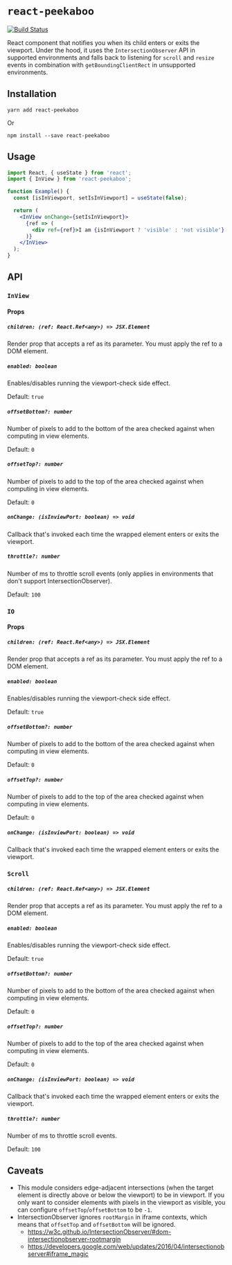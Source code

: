 # `react-peekaboo`

[![Build Status](https://cloud.drone.io/api/badges/wpj/react-peekaboo/status.svg)](https://cloud.drone.io/wpj/react-peekaboo)

React component that notifies you when its child enters or exits the viewport.
Under the hood, it uses the `IntersectionObserver` API in supported environments
and falls back to listening for `scroll` and `resize` events in combination with
`getBoundingClientRect` in unsupported environments.

## Installation

```
yarn add react-peekaboo
```

Or

```
npm install --save react-peekaboo
```

## Usage

```jsx
import React, { useState } from 'react';
import { InView } from 'react-peekaboo';

function Example() {
  const [isInViewport, setIsInViewport] = useState(false);

  return (
    <InView onChange={setIsInViewport}>
      {ref => (
        <div ref={ref}>I am {isInViewport ? 'visible' : 'not visible'}.</div>
      )}
    </InView>
  );
}
```

## API

### `InView`

#### Props

##### `children: (ref: React.Ref<any>) => JSX.Element`

Render prop that accepts a ref as its parameter. You must apply the ref to a DOM
element.

##### `enabled: boolean`

Enables/disables running the viewport-check side effect.

Default: `true`

##### `offsetBottom?: number`

Number of pixels to add to the bottom of the area checked against when computing
in view elements.

Default: `0`

##### `offsetTop?: number`

Number of pixels to add to the top of the area checked against when computing in
view elements.

Default: `0`

##### `onChange: (isInviewPort: boolean) => void`

Callback that's invoked each time the wrapped element enters or exits the
viewport.

##### `throttle?: number`

Number of ms to throttle scroll events (only applies in environments that don't
support IntersectionObserver).

Default: `100`

### `IO`

#### Props

##### `children: (ref: React.Ref<any>) => JSX.Element`

Render prop that accepts a ref as its parameter. You must apply the ref to a DOM
element.

##### `enabled: boolean`

Enables/disables running the viewport-check side effect.

Default: `true`

##### `offsetBottom?: number`

Number of pixels to add to the bottom of the area checked against when computing
in view elements.

Default: `0`

##### `offsetTop?: number`

Number of pixels to add to the top of the area checked against when computing in
view elements.

Default: `0`

##### `onChange: (isInviewPort: boolean) => void`

Callback that's invoked each time the wrapped element enters or exits the
viewport.

### `Scroll`

##### `children: (ref: React.Ref<any>) => JSX.Element`

Render prop that accepts a ref as its parameter. You must apply the ref to a DOM
element.

##### `enabled: boolean`

Enables/disables running the viewport-check side effect.

Default: `true`

##### `offsetBottom?: number`

Number of pixels to add to the bottom of the area checked against when computing
in view elements.

Default: `0`

##### `offsetTop?: number`

Number of pixels to add to the top of the area checked against when computing in
view elements.

Default: `0`

##### `onChange: (isInviewPort: boolean) => void`

Callback that's invoked each time the wrapped element enters or exits the
viewport.

##### `throttle?: number`

Number of ms to throttle scroll events.

Default: `100`

## Caveats

- This module considers edge-adjacent intersections (when the target element is
  directly above or below the viewport) to be in viewport. If you only want to
  consider elements with pixels in the viewport as visible, you can configure
  `offsetTop`/`offsetBottom` to be `-1`.
- IntersectionObserver ignores `rootMargin` in iframe contexts, which means that
  `offsetTop` and `offsetBottom` will be ignored.
  - https://w3c.github.io/IntersectionObserver/#dom-intersectionobserver-rootmargin
  - https://developers.google.com/web/updates/2016/04/intersectionobserver#iframe_magic
